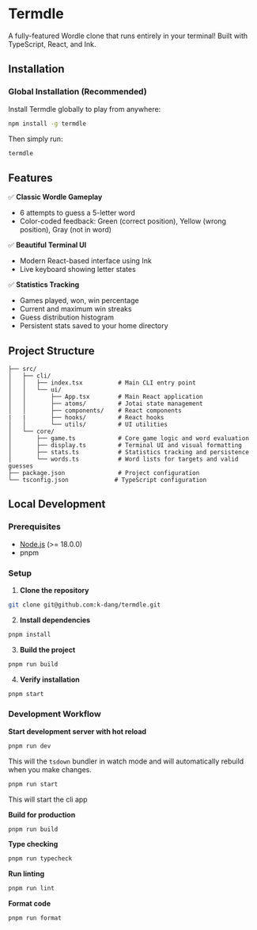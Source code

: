 # Termdle

A fully-featured Wordle clone that runs entirely in your terminal! Built with TypeScript, React, and Ink.

## Installation

### Global Installation (Recommended)

Install Termdle globally to play from anywhere:

```bash
npm install -g termdle
```

Then simply run:

```bash
termdle
```

## Features

✅ **Classic Wordle Gameplay**

- 6 attempts to guess a 5-letter word
- Color-coded feedback: Green (correct position), Yellow (wrong position), Gray (not in word)

✅ **Beautiful Terminal UI**

- Modern React-based interface using Ink
- Live keyboard showing letter states

✅ **Statistics Tracking**

- Games played, won, win percentage
- Current and maximum win streaks
- Guess distribution histogram
- Persistent stats saved to your home directory

## Project Structure

```
├── src/
│   ├── cli/
│   │   ├── index.tsx          # Main CLI entry point
│   │   └── ui/
│   │       ├── App.tsx        # Main React application
│   │       ├── atoms/         # Jotai state management
│   │       ├── components/    # React components
|   |       ├── hooks/         # React hooks
│   │       └── utils/         # UI utilities
│   └── core/
│       ├── game.ts            # Core game logic and word evaluation
│       ├── display.ts         # Terminal UI and visual formatting
│       ├── stats.ts           # Statistics tracking and persistence
│       └── words.ts           # Word lists for targets and valid guesses
├── package.json               # Project configuration
└── tsconfig.json             # TypeScript configuration
```

## Local Development

### Prerequisites

- [Node.js](https://nodejs.org) (>= 18.0.0)
- pnpm

### Setup

1. **Clone the repository**

```bash
git clone git@github.com:k-dang/termdle.git
```

2. **Install dependencies**

```bash
pnpm install
```

3. **Build the project**

```bash
pnpm run build
```

4. **Verify installation**

```bash
pnpm start
```

### Development Workflow

**Start development server with hot reload**

```bash
pnpm run dev
```

This will the `tsdown` bundler in watch mode and will automatically rebuild when you make changes.

```bash
pnpm run start
```

This will start the cli app

**Build for production**

```bash
pnpm run build
```

**Type checking**

```bash
pnpm run typecheck
```

**Run linting**

```bash
pnpm run lint
```

**Format code**

```bash
pnpm run format
```

